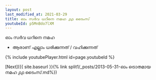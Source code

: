 ```yaml
---
layout: post
last_modified_at: 2021-03-29
title: ഓം സർവ ധറിനെ നമഹ ൧൧ ടൈംസ്
youtubeId: p5MnBdo7lXM
---
```

 
 
 ഓം സർവ ധറിനെ നമഹ 
 
 -  ആരാണ് എല്ലാം ധരിക്കുന്നത് / വഹിക്കുന്നത് 
 
  
 
  
 
 
 
 
 
 


{% include youtubePlayer.html id=page.youtubeId %}
 
[Next]({{ site.baseurl }}{% link  split1/_posts/2013-05-31-ഓം ട്രൊതമായ നമഹ ൧൧ ടൈംസ്.md%})
 
